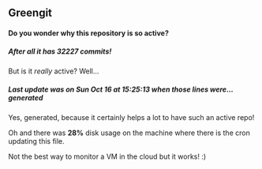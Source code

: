 ## Greengit

#### Do you wonder why this repository is so active?

##### After all it has 32227 commits!

But is it *really* active? Well...

##### Last update was on Sun Oct 16 at 15:25:13 when those lines were... generated

Yes, generated, because it certainly helps a lot to have such an active repo!

Oh and there was **28%** disk usage on the machine
where there is the cron updating this file.

Not the best way to monitor a VM in the cloud but it works! :)
